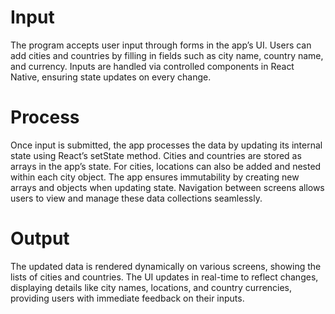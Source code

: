 # Input
The program accepts user input through forms in the app’s UI. Users can add cities and countries by filling in fields such as city name, country name, and currency. Inputs are handled via controlled components in React Native, ensuring state updates on every change.

# Process
Once input is submitted, the app processes the data by updating its internal state using React’s setState method. Cities and countries are stored as arrays in the app’s state. For cities, locations can also be added and nested within each city object. The app ensures immutability by creating new arrays and objects when updating state. Navigation between screens allows users to view and manage these data collections seamlessly.

# Output
The updated data is rendered dynamically on various screens, showing the lists of cities and countries. The UI updates in real-time to reflect changes, displaying details like city names, locations, and country currencies, providing users with immediate feedback on their inputs.

